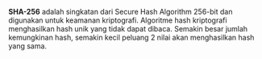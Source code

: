 **SHA-256** adalah singkatan dari Secure Hash Algorithm 256-bit dan digunakan untuk keamanan kriptografi. Algoritme hash kriptografi menghasilkan hash unik yang tidak dapat dibaca. Semakin besar jumlah kemungkinan hash, semakin kecil peluang 2 nilai akan menghasilkan hash yang sama.